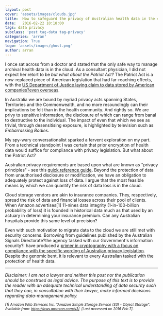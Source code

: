 ```yaml
---
layout: post
cover: 'assets/images/clouds.jpg'
title:  How to safeguard the privacy of Australian health data in the cloud
date:   2016-02-22 10:18:00
tags: data privacy
subclass: 'post tag-data tag-privacy'
categories: 'arran'
navigation: True
logo: 'assets/images/ghost.png'
author: arran
---
```


I once sat across from a doctor and stated that the only safe way to manage archival health data is in the cloud. As a consultant physician, I did not expect her retort to be *but what about the Patriot Act?* The Patriot Act is a now-replaced piece of American legislation that had far-reaching effects, with the [US Department of Justice laying claim to data stored by American companies?even overseas](http://www.theguardian.com/technology/2015/sep/09/microsoft-court-case-hotmail-ireland-search-warrant).

In Australia we are bound by myriad privacy acts spanning States, Territories and the Commonwealth, and no more resoundingly can their implications be felt than in the health community. And rightly so. We are privy to sensitive information, the disclosure of which can range from banal to destructive to the individual. The impact of even that which we see as trivial, through desensitising exposure, is highlighted by television such as *Embarrassing Bodies*.

My spy-wary conversationalist sparked a fervent exploration on my part. From a technical standpoint I was certain that prior encryption of health data would suffice for compliance with privacy legislation. But what about the Patriot Act?

Australian privacy requirements are based upon what are known as "privacy principles" - see this [quick reference guide](https://www.oaic.gov.au/agencies-and-organisations/guides/app-quick-reference-tool). Beyond the protection of data from unauthorised disclosure or modification, we have an obligation to adequately protect against loss of data. I argue that the most feasible means by which we can quantify the risk of data loss is in the cloud.

Cloud storage vendors are akin to insurance companies. They, respectively, spread the risk of data and financial losses across their pool of clients. When Amazon advertises[1] 11-nines data integrity (1-in-100-billion probability of loss) it is founded in historical data much as that used by an actuary in determining your insurance premium. Can any Australian hospitals provide this same level of precision?

Even with such motivation to migrate data to the cloud we are still met with security concerns. Borrowing from guidelines published by the Australian Signals Directorate?the agency tasked with our Government's information security?I have produced a [primer in cryptography with a focus on compliance with the specific wording of Australian privacy legislation](http://www.slideshare.net/ArranSchlosberg/data-security-in-genomics-a-review-of-australian-privacy-requirements-and-their-relation-to-cryptography-in-data-storage-57979838). Despite the genomic bent, it is relevant to every Australian tasked with the protection of health data.

___

*Disclaimer: I am not a lawyer and neither this post nor the publication should be construed as legal advice. The purpose of this text is to provide the reader with an adequate technical understanding of data security such that they can, in consultation with their lawyer, make informed decisions regarding data-management policy.*

<sub>*[1] Amazon Web Services Inc. "Amazon Simple Storage Service (S3) - Object Storage". Available from: https://aws.amazon.com/s3/. [Last accessed on 2016 Feb 7].*</sub>
